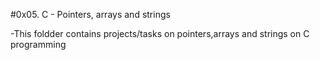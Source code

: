 #0x05. C - Pointers, arrays and strings

-This foldder contains projects/tasks on pointers,arrays and strings on C programming
